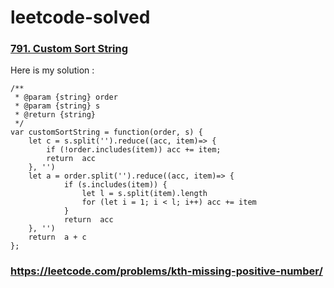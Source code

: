 # leetcode-solved

### [<a href="https://leetcode.com/problems/custom-sort-string/" target="_blank"> 791. Custom Sort String<a/>](https://leetcode.com/problems/custom-sort-string/)
Here is my solution : 
```
/**
 * @param {string} order
 * @param {string} s
 * @return {string}
 */
var customSortString = function(order, s) {
    let c = s.split('').reduce((acc, item)=> {
        if (!order.includes(item)) acc += item;
        return  acc
    }, '')
    let a = order.split('').reduce((acc, item)=> {
            if (s.includes(item)) {
                let l = s.split(item).length
                for (let i = 1; i < l; i++) acc += item
            }
            return  acc
    }, '')
    return  a + c
}; 
 ```
                                      
### https://leetcode.com/problems/kth-missing-positive-number/
